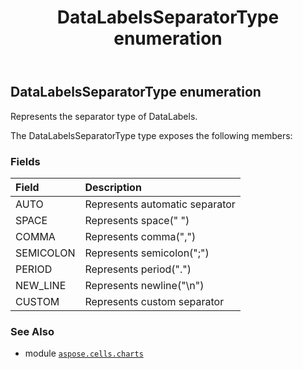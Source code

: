 ﻿---
title: DataLabelsSeparatorType enumeration
second_title: Aspose.Cells for Python via .NET API References
description: 
type: docs
weight: 470
url: /aspose.cells.charts/datalabelsseparatortype/
is_root: false
---

## DataLabelsSeparatorType enumeration

Represents the separator type of DataLabels.



The DataLabelsSeparatorType type exposes the following members:

### Fields
| Field | Description |
| :- | :- |
| AUTO | Represents automatic separator |
| SPACE | Represents space(" ") |
| COMMA | Represents comma(",") |
| SEMICOLON | Represents semicolon(";") |
| PERIOD | Represents period(".") |
| NEW_LINE | Represents newline("\n") |
| CUSTOM | Represents custom separator |



### See Also
* module [`aspose.cells.charts`](..)
